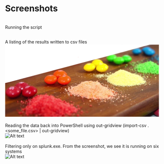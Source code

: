 
# Screenshots <br>
<br>
Running the script <br><br>

A listing of the results written to csv files
<br>
![Alt text](https://github.com/WiredPulse/SkittleGrinder/blob/master/Grinder.png?raw=true "Optional Title")
<br>
<br>
Reading the data back into PowerShell using out-gridview (import-csv .\<some_file.csv> | out-gridview)<br>
![Alt text](https://github.com/WiredPulse/PoSh-R2/blob/master/Screenshots/3-Results2.png?raw=true "Optional Title")<br>
<br>
Filtering only on splunk.exe. From the screenshot, we see it is running on six systems<br>
![Alt text](https://github.com/WiredPulse/PoSh-R2/blob/master/Screenshots/4-Filter.PNG?raw=true "Optional Title")
